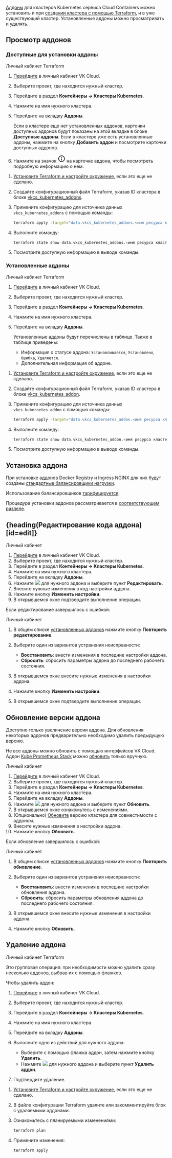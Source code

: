 [Аддоны](../../../concepts/addons-and-settings/addons) для кластеров Kubernetes сервиса Cloud Containers можно установить и при [создании кластера с помощью Terraform](../../create-cluster/create-terraform), и в уже существующий кластер. Установленные аддоны можно просматривать и удалять.

## Просмотр аддонов

### Доступные для установки аддоны

<tabs>
<tablist>
<tab>Личный кабинет</tab>
<tab>Terraform</tab>
</tablist>
<tabpanel>

1. [Перейдите](https://msk.cloud.vk.com/app/) в личный кабинет VK Cloud.
1. Выберите проект, где находится нужный кластер.
1. Перейдите в раздел **Контейнеры → Кластеры Kubernetes**.
1. Нажмите на имя нужного кластера.
1. Перейдите на вкладку **Аддоны**.

   Если в кластере еще нет установленных аддонов, карточки доступных аддонов будут показаны на этой вкладке в блоке **Доступные аддоны**.
   Если в кластере уже есть установленные аддоны, нажмите на кнопку **Добавить аддон** и посмотрите карточки доступных аддонов.

1. Нажмите на значок ![Информация](./assets/info_icon.svg "inline") на карточке аддона, чтобы посмотреть подробную информацию о нем.

</tabpanel>
<tabpanel>

1. [Установите Terraform и настройте окружение](/ru/tools-for-using-services/terraform/quick-start), если это еще не сделано.
1. Создайте конфигурационный файл Terraform, указав ID кластера в блоке [vkcs_kubernetes_addons](https://github.com/vk-cs/terraform-provider-vkcs/blob/master/docs/data-sources/kubernetes_addons.md).
1. Примените конфигурацию для источника данных `vkcs_kubernetes_addons` с помощью команды:

   ```bash
   terraform apply -target="data.vkcs_kubernetes_addons.<имя ресурса кластера в файле конфигурации Terraform>"
   ```

1. Выполните команду:

   ```bash
   terraform state show data.vkcs_kubernetes_addons.<имя ресурса кластера в файле конфигурации Terraform>
   ```

1. Посмотрите доступную информацию в выводе команды.

</tabpanel>
</tabs>

### Установленные аддоны

<tabs>
<tablist>
<tab>Личный кабинет</tab>
<tab>Terraform</tab>
</tablist>
<tabpanel>

1. [Перейдите](https://msk.cloud.vk.com/app/) в личный кабинет VK Cloud.
1. Выберите проект, где находится нужный кластер.
1. Перейдите в раздел **Контейнеры → Кластеры Kubernetes**.
1. Нажмите на имя нужного кластера.
1. Перейдите на вкладку **Аддоны**.

   Установленные аддоны будут перечислены в таблице. Также в таблице приведены:

   - Информация о статусе аддона: `Устанавливается`, `Установлено`, `Ошибка`, `Удаляется`.
   - Дополнительная информация об аддоне.

</tabpanel>
<tabpanel>

1. [Установите Terraform и настройте окружение](/ru/tools-for-using-services/terraform/quick-start), если это еще не сделано.
1. Создайте конфигурационный файл Terraform, указав ID кластера в блоке [vkcs_kubernetes_addon](https://github.com/vk-cs/terraform-provider-vkcs/blob/master/docs/data-sources/kubernetes_addon.md).
1. Примените конфигурацию для источника данных `vkcs_kubernetes_addon` с помощью команды:

   ```bash
   terraform apply -target="data.vkcs_kubernetes_addon.<имя ресурса кластера в файле конфигурации Terraform>"
   ```

1. Выполните команду:

   ```bash
   terraform state show data.vkcs_kubernetes_addon.<имя ресурса кластера в файле конфигурации Terraform>
   ```

1. Посмотрите доступную информацию в выводе команды.

</tabpanel>
</tabs>

## Установка аддона

<warn>

При установке аддонов Docker Registry и Ingress NGINX для них будут созданы [стандартные балансировщики нагрузки](/ru/networks/vnet/concepts/load-balancer#tipy_balansirovshchikov_nagruzki).

Использование балансировщиков [тарифицируется](/ru/networks/vnet/tariffs).

</warn>

Процедура установки аддонов рассматривается в [соответствующем разделе](../advanced-installation).

## {heading(Редактирование кода аддона)[id=edit]}

<tabs>
<tablist>
<tab>Личный кабинет</tab>
</tablist>
<tabpanel>

1. [Перейдите](https://msk.cloud.vk.com/app/) в личный кабинет VK Cloud.
1. Выберите проект, где находится нужный кластер.
1. Перейдите в раздел **Контейнеры → Кластеры Kubernetes**.
1. Нажмите на имя нужного кластера.
1. Перейдите на вкладку **Аддоны**.
1. Нажмите ![ ](/ru/assets/more-icon.svg "inline") для нужного аддона и выберите пункт **Редактировать**.
1. Внесите нужные изменения в код настройки аддона.
1. Нажмите кнопку **Изменить настройки**.
1. В открывшемся окне подтвердите выполнение операции.

</tabpanel>
</tabs>

Если редактирование завершилось с ошибкой:

<tabs>
<tablist>
<tab>Личный кабинет</tab>
</tablist>
<tabpanel>

1. В общем списке [установленных аддонов](#ustanovlennye_addony_2452db13) нажмите кнопку **Повторить редактирование**.
1. Выберите один из вариантов устранения неисправности:

   - **Восстановить**: внести изменения в последние настройки аддона.
   - **Сбросить**: сбросить параметры аддона до последнего рабочего состояния.

1. В открывшемся окне внесите нужные изменения в настройки аддона.
1. Нажмите кнопку **Изменить настройки**.
1. В открывшемся окне подтвердите выполнение операции.

</tabpanel>
</tabs>

## Обновление версии аддона

Доступно только увеличение версии аддона. Для обновления некоторых аддонов предварительно необходимо удалить предыдущую версию.

Не все аддоны можно обновить с помощью интерфейсов VK Cloud. Аддон [Kube Prometheus Stack](../../../concepts/addons-and-settings/addons) можно [обновить](../../../how-to-guides/update-monitoring-addon) только вручную.

<tabs>
<tablist>
<tab>Личный кабинет</tab>
</tablist>
<tabpanel>

1. [Перейдите](https://mcs.mail.ru/app/) в личный кабинет VK Cloud.
1. Выберите проект, где находится нужный кластер.
1. Перейдите в раздел **Контейнеры → Кластеры Kubernetes**.
1. Нажмите на имя нужного кластера.
1. Перейдите на вкладку **Аддоны**.
1. Нажмите ![ ](/ru/assets/more-icon.svg "inline") для нужного аддона и выберите пункт **Обновить**.
1. В открывшемся окне ознакомьтесь с изменениями.
1. (Опционально) [Обновите](../../update/) версию кластера для совместимости с аддоном.
1. Внесите нужные изменения в настройки аддона.
1. Нажмите кнопку **Обновить**.

</tabpanel>
</tabs>

Если обновление завершилось с ошибкой:

<tabs>
<tablist>
<tab>Личный кабинет</tab>
</tablist>
<tabpanel>

1. В общем списке [установленных аддонов](#ustanovlennye_addony_2452db13) нажмите кнопку **Повторить обновление**.
1. Выберите один из вариантов устранения неисправности:

   - **Восстановить**: внести изменения в последние настройки обновления аддона.
   - **Сбросить**: сбросить параметры обновления аддона до последнего рабочего состояния.

1. В открывшемся окне внесите нужные изменения в настройки аддона.
1. Нажмите кнопку **Обновить**.

</tabpanel>
</tabs>

## Удаление аддона

<tabs>
<tablist>
<tab>Личный кабинет</tab>
<tab>Terraform</tab>
</tablist>
<tabpanel>

Это групповая операция: при необходимости можно удалить сразу несколько аддонов, выбрав их с помощью флажков.

Чтобы удалить аддон:

1. [Перейдите](https://msk.cloud.vk.com/app/) в личный кабинет VK Cloud.
1. Выберите проект, где находится нужный кластер.
1. Перейдите в раздел **Контейнеры → Кластеры Kubernetes**.
1. Нажмите на имя нужного кластера.
1. Перейдите на вкладку **Аддоны**.
1. Выполните одно из действий для нужного аддона:

   - Выберите с помощью флажка аддон, затем нажмите кнопку **Удалить**.
   - Нажмите ![ ](/ru/assets/more-icon.svg "inline") для нужного аддона и выберите пункт **Удалить аддон**.

1. Подтвердите удаление.

</tabpanel>
<tabpanel>

1. [Установите Terraform и настройте окружение](/ru/tools-for-using-services/terraform/quick-start), если это еще не сделано.
1. В файле конфигурации Terraform удалите или закомментируйте блок с удаляемыми аддонами.
1. Ознакомьтесь с планируемыми изменениями:

   ```bash
   terraform plan
   ```

1. Примените изменения:

   ```bash
   terraform apply
   ```

</tabpanel>
</tabs>
